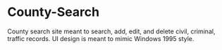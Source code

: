 # County-Search
County search site meant to search, add, edit, and delete civil, criminal, traffic records. UI design is meant to mimic Windows 1995 style.
